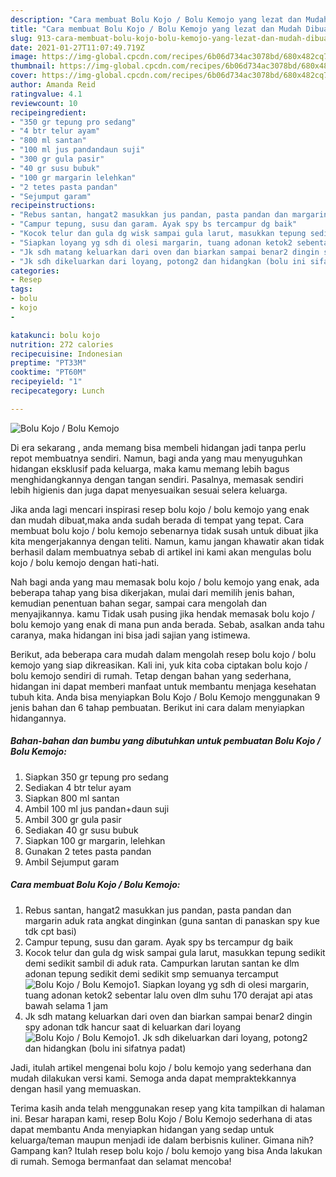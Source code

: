 ```yaml
---
description: "Cara membuat Bolu Kojo / Bolu Kemojo yang lezat dan Mudah Dibuat"
title: "Cara membuat Bolu Kojo / Bolu Kemojo yang lezat dan Mudah Dibuat"
slug: 913-cara-membuat-bolu-kojo-bolu-kemojo-yang-lezat-dan-mudah-dibuat
date: 2021-01-27T11:07:49.719Z
image: https://img-global.cpcdn.com/recipes/6b06d734ac3078bd/680x482cq70/bolu-kojo-bolu-kemojo-foto-resep-utama.jpg
thumbnail: https://img-global.cpcdn.com/recipes/6b06d734ac3078bd/680x482cq70/bolu-kojo-bolu-kemojo-foto-resep-utama.jpg
cover: https://img-global.cpcdn.com/recipes/6b06d734ac3078bd/680x482cq70/bolu-kojo-bolu-kemojo-foto-resep-utama.jpg
author: Amanda Reid
ratingvalue: 4.1
reviewcount: 10
recipeingredient:
- "350 gr tepung pro sedang"
- "4 btr telur ayam"
- "800 ml santan"
- "100 ml jus pandandaun suji"
- "300 gr gula pasir"
- "40 gr susu bubuk"
- "100 gr margarin lelehkan"
- "2 tetes pasta pandan"
- "Sejumput garam"
recipeinstructions:
- "Rebus santan, hangat2 masukkan jus pandan, pasta pandan dan margarin aduk rata angkat dinginkan (guna santan di panaskan spy kue tdk cpt basi)"
- "Campur tepung, susu dan garam. Ayak spy bs tercampur dg baik"
- "Kocok telur dan gula dg wisk sampai gula larut, masukkan tepung sedikit demi sedikit sambil di aduk rata. Campurkan larutan santan ke dlm adonan tepung sedikit demi sedikit smp semuanya tercamput"
- "Siapkan loyang yg sdh di olesi margarin, tuang adonan ketok2 sebentar lalu oven dlm suhu 170 derajat api atas bawah selama 1 jam"
- "Jk sdh matang keluarkan dari oven dan biarkan sampai benar2 dingin spy adonan tdk hancur saat di keluarkan dari loyang"
- "Jk sdh dikeluarkan dari loyang, potong2 dan hidangkan (bolu ini sifatnya padat)"
categories:
- Resep
tags:
- bolu
- kojo
- 

katakunci: bolu kojo  
nutrition: 272 calories
recipecuisine: Indonesian
preptime: "PT33M"
cooktime: "PT60M"
recipeyield: "1"
recipecategory: Lunch

---
```



![Bolu Kojo / Bolu Kemojo](https://img-global.cpcdn.com/recipes/6b06d734ac3078bd/680x482cq70/bolu-kojo-bolu-kemojo-foto-resep-utama.jpg)

Di era  sekarang , anda memang bisa membeli hidangan jadi tanpa perlu repot membuatnya sendiri. Namun, bagi anda yang mau menyuguhkan hidangan eksklusif pada keluarga, maka kamu memang lebih bagus menghidangkannya dengan tangan sendiri. Pasalnya, memasak sendiri lebih higienis dan juga dapat menyesuaikan sesuai selera keluarga.

Jika anda lagi mencari inspirasi resep bolu kojo / bolu kemojo yang enak dan mudah dibuat,maka anda sudah berada di tempat yang tepat. Cara membuat bolu kojo / bolu kemojo  sebenarnya tidak susah untuk dibuat jika kita mengerjakannya dengan teliti. Namun, kamu jangan khawatir akan tidak berhasil dalam membuatnya 
sebab di artikel ini kami akan mengulas bolu kojo / bolu kemojo dengan hati-hati.  



Nah bagi anda yang mau memasak bolu kojo / bolu kemojo yang enak, ada beberapa tahap yang bisa dikerjakan, mulai dari memilih jenis bahan, kemudian penentuan bahan segar, sampai cara mengolah dan menyajikannya. kamu Tidak usah pusing jika hendak memasak bolu kojo / bolu kemojo yang enak di mana pun anda berada. Sebab, asalkan anda  tahu caranya, maka hidangan ini bisa jadi sajian yang istimewa.

Berikut, ada beberapa cara mudah dalam mengolah resep bolu kojo / bolu kemojo yang siap dikreasikan. Kali ini, yuk kita coba ciptakan bolu kojo / bolu kemojo sendiri di rumah. Tetap dengan bahan yang sederhana, hidangan ini dapat memberi manfaat untuk membantu menjaga kesehatan tubuh kita. Anda bisa menyiapkan Bolu Kojo / Bolu Kemojo menggunakan 9 jenis bahan dan 6 tahap pembuatan. Berikut ini cara dalam menyiapkan hidangannya.

<!--inarticleads1-->

##### Bahan-bahan dan bumbu yang dibutuhkan untuk pembuatan Bolu Kojo / Bolu Kemojo:

1. Siapkan 350 gr tepung pro sedang
1. Sediakan 4 btr telur ayam
1. Siapkan 800 ml santan
1. Ambil 100 ml jus pandan+daun suji
1. Ambil 300 gr gula pasir
1. Sediakan 40 gr susu bubuk
1. Siapkan 100 gr margarin, lelehkan
1. Gunakan 2 tetes pasta pandan
1. Ambil Sejumput garam




<!--inarticleads2-->

##### Cara membuat Bolu Kojo / Bolu Kemojo:

1. Rebus santan, hangat2 masukkan jus pandan, pasta pandan dan margarin aduk rata angkat dinginkan (guna santan di panaskan spy kue tdk cpt basi)
1. Campur tepung, susu dan garam. Ayak spy bs tercampur dg baik
1. Kocok telur dan gula dg wisk sampai gula larut, masukkan tepung sedikit demi sedikit sambil di aduk rata. Campurkan larutan santan ke dlm adonan tepung sedikit demi sedikit smp semuanya tercamput
<img src="https://img-global.cpcdn.com/steps/1ea40d8d76ba746e/160x128cq70/bolu-kojo-bolu-kemojo-langkah-memasak-3-foto.jpg" alt="Bolu Kojo / Bolu Kemojo">1. Siapkan loyang yg sdh di olesi margarin, tuang adonan ketok2 sebentar lalu oven dlm suhu 170 derajat api atas bawah selama 1 jam
1. Jk sdh matang keluarkan dari oven dan biarkan sampai benar2 dingin spy adonan tdk hancur saat di keluarkan dari loyang
<img src="//assets-global.cpcdn.com/assets/icons/button_play-2c75c40dde080a61004c1f40b05d8f140eaff45d7e9e6481dc71c63d2e7c4909.png" alt="Bolu Kojo / Bolu Kemojo">1. Jk sdh dikeluarkan dari loyang, potong2 dan hidangkan (bolu ini sifatnya padat)




Jadi, itulah artikel mengenai  bolu kojo / bolu kemojo  yang sederhana dan mudah dilakukan versi kami. Semoga anda dapat mempraktekkannya dengan hasil yang memuaskan. 

Terima kasih anda telah menggunakan resep yang kita tampilkan di halaman ini. Besar harapan kami, resep  Bolu Kojo / Bolu Kemojo sederhana di atas dapat membantu Anda menyiapkan hidangan yang sedap untuk keluarga/teman maupun menjadi ide dalam berbisnis kuliner. Gimana nih? Gampang kan? Itulah resep bolu kojo / bolu kemojo yang bisa Anda lakukan di rumah. Semoga bermanfaat dan selamat mencoba!

